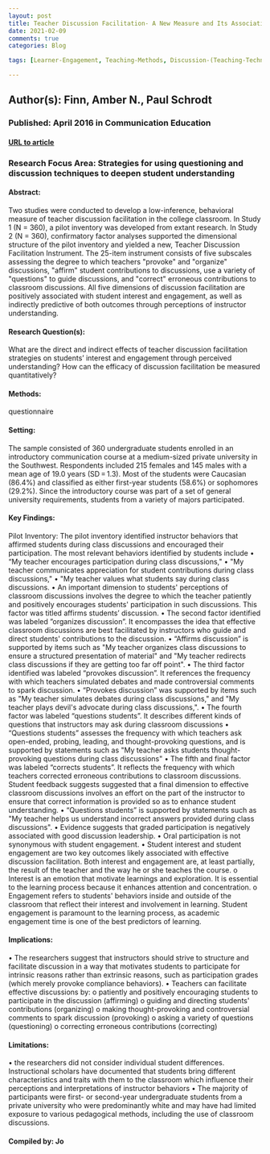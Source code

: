 ```yaml
---
layout: post
title: Teacher Discussion Facilitation- A New Measure and Its Associations with Students’ Perceived Understanding, Interest, and Engagement.
date: 2021-02-09
comments: true
categories: Blog

tags: [Learner-Engagement, Teaching-Methods, Discussion-(Teaching-Technique), Factor-Analysis, College-Faculty, Correlation, Teacher-Student-Relationship, Undergraduate-Students, Communications, Introductory-Courses, Questionnaires, Measures-(Individuals), Maximum-Likelihood-Statistics, Construct-Validity, Student-Attitudes, Likert-Scales, Structural-Equation-Models, Statistical-Analysis]

---
```


## Author(s): Finn, Amber N., Paul Schrodt

### Published: April 2016 in Communication Education

#### [URL to article](http://eds.b.ebscohost.com.proxy.uchicago.edu/eds/detail/detail?vid=2&sid=4a78b5e2-ec41-4dc2-b02e-50a24f65d70b%40pdc-v-sessmgr01&bdata=JnNpdGU9ZWRzLWxpdmUmc2NvcGU9c2l0ZQ%3d%3d#AN=EJ1110687&db=eric)

### Research Focus Area: Strategies for using questioning and discussion techniques to deepen student understanding

#### Abstract:
Two studies were conducted to develop a low-inference, behavioral measure of teacher discussion facilitation in the college classroom. In Study 1 (N = 360), a pilot inventory was developed from extant research. In Study 2 (N = 360), confirmatory factor analyses supported the dimensional structure of the pilot inventory and yielded a new, Teacher Discussion Facilitation Instrument. The 25-item instrument consists of five subscales assessing the degree to which teachers "provoke" and "organize" discussions, "affirm" student contributions to discussions, use a variety of "questions" to guide discussions, and "correct" erroneous contributions to classroom discussions. All five dimensions of discussion facilitation are positively associated with student interest and engagement, as well as indirectly predictive of both outcomes through perceptions of instructor understanding.


#### Research Question(s):
What are the direct and indirect effects of teacher discussion facilitation strategies on students’ interest and engagement through perceived understanding? How can the efficacy of discussion facilitation be measured quantitatively?


#### Methods:
questionnaire


#### Setting:
The sample consisted of 360 undergraduate students enrolled in an introductory communication course at a medium-sized private university in the Southwest. Respondents included 215 females and 145 males with a mean age of 19.0 years (SD = 1.3). Most of the students were Caucasian (86.4%) and classified as either first-year students (58.6%) or sophomores (29.2%). Since the introductory course was part of a set of general university requirements, students from a variety of majors participated.


#### Key Findings:
Pilot Inventory: The pilot inventory identified instructor behaviors that affirmed students during class discussions and encouraged their participation. The most relevant behaviors identified by students include • “My teacher encourages participation during class discussions,"  • "My teacher communicates appreciation for student contributions during class discussions,"  • "My teacher values what students say during class discussions. • An important dimension to students' perceptions of classroom discussions involves the degree to which the teacher patiently and positively encourages students' participation in such discussions. This factor was titled affirms students’ discussion. • The second factor identified was labeled ”organizes discussion”. It encompasses the idea that effective classroom discussions are best facilitated by instructors who guide and direct students' contributions to the discussion. • “Affirms discussion” is supported by items such as "My teacher organizes class discussions to ensure a structured presentation of material" and "My teacher redirects class discussions if they are getting too far off point". • The third factor identified was labeled “provokes discussion”. It references the frequency with which teachers simulated debates and made controversial comments to spark discussion. • “Provokes discussion” was supported by items such as "My teacher simulates debates during class discussions," and "My teacher plays devil's advocate during class discussions,". • The fourth factor was labeled “questions students”. It describes different kinds of questions that instructors may ask during classroom discussions • “Questions students” assesses the frequency with which teachers ask open-ended, probing, leading, and thought-provoking questions, and is supported by statements such as "My teacher asks students thought-provoking questions during class discussions" • The fifth and final factor was labeled “corrects students”. It reflects the frequency with which teachers corrected erroneous contributions to classroom discussions. Student feedback suggests suggested that a final dimension to effective classroom discussions involves an effort on the part of the instructor to ensure that correct information is provided so as to enhance student understanding. • “Questions students” is supported by statements such as "My teacher helps us understand incorrect answers provided during class discussions". • Evidence suggests that graded participation is negatively associated with good discussion leadership. • Oral participation is not synonymous with student engagement.  • Student interest and student engagement are two key outcomes likely associated with effective discussion facilitation. Both interest and engagement are, at least partially, the result of the teacher and the way he or she teaches the course. o Interest is an emotion that motivate learnings and exploration. It is essential to the learning process because it enhances attention and concentration. o Engagement refers to students' behaviors inside and outside of the classroom that reflect their interest and involvement in learning. Student engagement is paramount to the learning process, as academic engagement time is one of the best predictors of learning. 


#### Implications:
• The researchers suggest that instructors should strive to structure and facilitate discussion in a way that motivates students to participate for intrinsic reasons rather than extrinsic reasons, such as participation grades (which merely provoke compliance behaviors). • Teachers can facilitate effective discussions by: o patiently and positively encouraging students to participate in the discussion (affirming) o guiding and directing students' contributions (organizing) o making thought-provoking and controversial comments to spark discussion (provoking) o asking a variety of questions (questioning) o correcting erroneous contributions (correcting) 


#### Limitations:
• the researchers did not consider individual student differences. Instructional scholars have documented that students bring different characteristics and traits with them to the classroom which influence their perceptions and interpretations of instructor behaviors  • The majority of participants were first- or second-year undergraduate students from a private university who were predominantly white and may have had limited exposure to various pedagogical methods, including the use of classroom discussions.  


#### Compiled by: Jo

